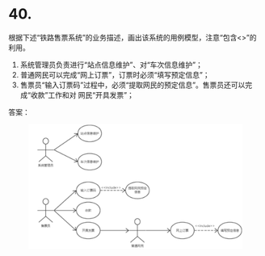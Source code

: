 # 40.

根据下述“铁路售票系统”的业务描述，画出该系统的用例模型，注意“包含<>”的利用。&#x20;

1. 系统管理员负责进行“站点信息维护”、对“车次信息维护”；&#x20;
2. 普通网民可以完成“网上订票”，订票时必须“填写预定信息”；&#x20;
3. 售票员“输入订票码”过程中，必须“提取网民的预定信息”。售票员还可以完成“收款”工作和对 网民“开具发票”；

答案：

<figure><img src="../.gitbook/assets/image (57).png" alt=""><figcaption></figcaption></figure>
